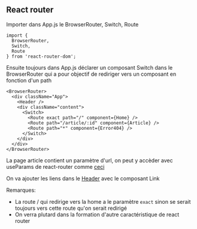 ## React router

Importer dans App.js le BrowserRouter, Switch, Route

```
import {
  BrowserRouter,
  Switch,
  Route
} from 'react-router-dom';
```

Ensuite toujours dans App.js déclarer un composant Switch dans le BrowserRouter qui a pour objectif de rediriger vers un composant en fonction d'un path

```
<BrowserRouter>
  <div className="App">
    <Header />
    <div className="content">
      <Switch>
        <Route exact path="/" component={Home} />
        <Route path="/article/:id" component={Article} />
        <Route path="*" component={Error404} />
      </Switch>
    </div>
  </div>
</BrowserRouter>
```

La page article contient un paramètre d'url, on peut y accèder avec useParams de react-router comme [ceci](https://github.com/wonknu/formation-react/blob/1085c3102814e97785d6a9345b18fd5af585451c/src/pages/Article.js)

On va ajouter les liens dans le [Header](https://github.com/wonknu/formation-react/blob/1085c3102814e97785d6a9345b18fd5af585451c/src/components/header/index.js) avec le composant Link

Remarques:
- La route / qui redirige vers la home a le paramètre `exact` sinon se serait toujours vers cette route qu'on serait redirigé
- On verra plutard dans la formation d'autre caractéristique de react router